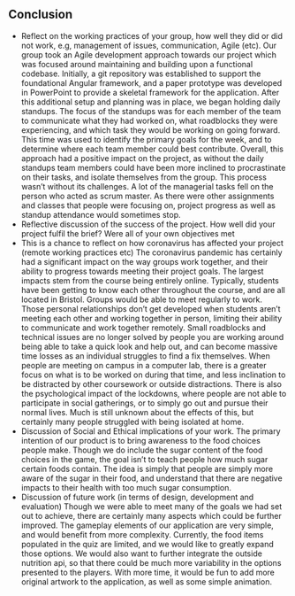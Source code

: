 ## Conclusion

- Reflect on the working practices of your group, how well they did or did not work, e.g, management of issues, communication, Agile (etc).
Our group took an Agile development approach towards our project which was focused around maintaining and building upon a functional codebase. Initially, a git repository was established to support the foundational Angular framework, and a paper prototype was developed in PowerPoint to provide a skeletal framework for the application. After this additional setup and planning was in place, we began holding daily standups. The focus of the standups was for each member of the team to communicate what they had worked on, what roadblocks they were experiencing, and which task they would be working on going forward. This time was used to identify the primary goals for the week, and to determine where each team member could best contribute. Overall, this approach had a positive impact on the project, as without the daily standups team members could have been more inclined to procrastinate on their tasks, and isolate themselves from the group. This process wasn’t without its challenges. A lot of the managerial tasks fell on the person who acted as scrum master. As there were other assignments and classes that people were focusing on, project progress as well as standup attendance would sometimes stop.
- Reflective discussion of the success of the project. How well did your project fulfil the brief? Were all of your own objectives met
- This is a chance to reflect on how coronavirus has affected your project (remote working practices etc)
The coronavirus pandemic has certainly had a significant impact on the way groups work together, and their ability to progress towards meeting their project goals. The largest impacts stem from the course being entirely online. Typically, students have been getting to know each other throughout the course, and are all located in Bristol. Groups would be able to meet regularly to work. Those personal relationships don’t get developed when students aren’t meeting each other and working together in person, limiting their ability to communicate and work together remotely. Small roadblocks and technical issues are no longer solved by people you are working around being able to take a quick look and help out, and can become massive time losses as an individual struggles to find a fix themselves. When people are meeting on campus in a computer lab, there is a greater focus on what is to be worked on during that time, and less inclination to be distracted by other coursework or outside distractions. There is also the psychological impact of the lockdowns, where people are not able to participate in social gatherings, or to simply go out and pursue their normal lives. Much is still unknown about the effects of this, but certainly many people struggled with being isolated at home.
- Discussion of Social and Ethical implications of your work.
The primary intention of our product is to bring awareness to the food choices people make. Though we do include the sugar content of the food choices in the game, the goal isn’t to teach people how much sugar certain foods contain. The idea is simply that people are simply more aware of the sugar in their food, and understand that there are negative impacts to their health with too much sugar consumption.
- Discussion of future work (in terms of design, development and evaluation)
Though we were able to meet many of the goals we had set out to achieve, there are certainly many aspects which could be further improved. The gameplay elements of our application are very simple, and would benefit from more complexity. Currently, the food items populated in the quiz are limited, and we would like to greatly expand those options. We would also want to further integrate the outside nutrition api, so that there could be much more variability in the options presented to the players. With more time, it would be fun to add more original artwork to the application, as well as some simple animation.
